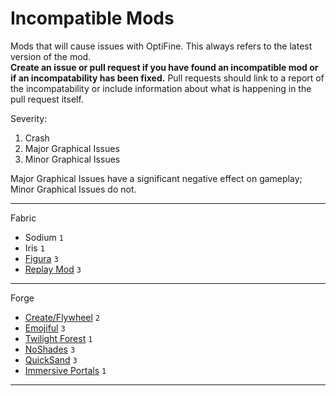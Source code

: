 # Incompatible Mods 
Mods that will cause issues with OptiFine. This always refers to the latest version of the mod.  
**Create an issue or pull request if you have found an incompatible mod or if an incompatability has been fixed.** Pull requests should link to a report of the incompatability or include information about what is happening in the pull request itself.

Severity:
1. Crash
2. Major Graphical Issues
3. Minor Graphical Issues

Major Graphical Issues have a significant negative effect on gameplay; Minor Graphical Issues do not.

<hr>

Fabric
- Sodium `1`
- Iris `1`
- [Figura](https://github.com/sp614x/optifine/issues/6198) `3`
- [Replay Mod](https://github.com/sp614x/optifine/issues/6139) `3`

<hr>

Forge
- [Create/Flywheel](https://github.com/sp614x/optifine/issues/6571) `2`
- [Emojiful](https://github.com/sp614x/optifine/issues/6570) `3`
- [Twilight Forest](https://github.com/sp614x/optifine/issues/6291) `1`
- [NoShades](https://github.com/StartsMercury/noshades/issues/4) `3`
- [QuickSand](https://github.com/sp614x/optifine/issues/6582) `3`
- [Immersive Portals](https://github.com/sp614x/optifine/issues/5922) `1`

<hr>